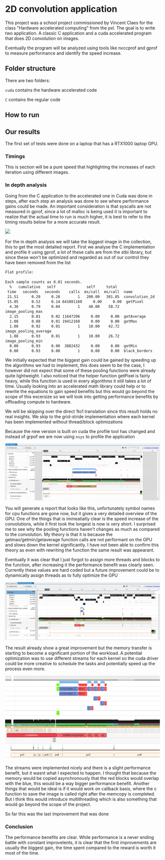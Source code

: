 # 2D convolution application

This project was a school project commissioned by Vincent Claes for the class "Hardware accelerated computing" from the pxl. The goal is to write two application. A classic C application and a cuda accelerated program that does 2D convolution on images.

Eventually the program will be analyzed using tools like nvccprof and gprof to measure performance and identify the speed increase.

## Folder structure

There are two folders:

`cuda` contains the hardware accelerated code

`C` contains the regular code

## How to run

## Our results

The first set of tests were done on a laptop that has a RTX1000 laptop GPU. 

### Timings

This is section will be a pure speed that highlighting the increases of each iteration using different images.

### In depth analysis

Going from the C application to the accelerated one in Cuda was done in steps, after each step an analysis was done to see where performance gains could be made. An important consideration is that syscalls are not measured in gprof, since a lot of malloc is being used it is important to realize that the actual time to run is much higher, it is best to refer to the timing results below for a more accurate result.

![](C/img3.jpg)

For the in depth analysis we will take the biggest image in the collection, this to get the most detailed report. First we analyse the C implementation and profile it using gprof, a lot of these calls are from the stbi library, but since these won't be optimized and regarded as out of our control they have been removed from the list

```
Flat profile:

Each sample counts as 0.01 seconds.
  %   cumulative   self              self     total           
 time   seconds   seconds    calls  ms/call  ms/call  name    
 21.51      0.20     0.20        1   200.00   301.85  convolution_2d
 15.05      0.52     0.14 641081160     0.00     0.00  getPixel
  4.30      0.79     0.04        1    40.00    58.72  image_pooling_max
  2.15      0.81     0.02 11647296     0.00     0.00  getAverage
  1.08      0.88     0.01 19412160     0.00     0.00  getMax
  1.08      0.92     0.01        1    10.00    42.72  image_pooling_average
  1.08      0.93     0.01        1    10.00    26.72  image_pooling_min
  0.00      0.93     0.00  3882432     0.00     0.00  getMin
  0.00      0.93     0.00        1     0.00     0.00  black_borders
```

We initially expected that the biggest gain could be gained by speeding up the algorithms we had to implement, this does seem to be the case, I however did not expect that some of these pooling functions were already quite lightweight. I also noticed that the helper function getPixel is fairly heavy, while this function is used in every algorithms it still takes a lot of time. Usually looking into an accelerated math library could help or to rewrite the equations to gain speed benefits but this would go beyond the scope of this excersize so we will look into getting performance benefits by offloading compute to hardware.

We will be skipping over the direct 1to1 translation since this result holds no real insights. We skip to the grid-stride implementation where each kernel has been implemented without thread/block optimizations


Because the new version is built on cuda the profile tool has changed and instead of grpof we are now using `nsys` to profile the application

![](img/nsys_cuda1.png)

You will generate a report that looks like this, unfortunately symbol names for cpu functions are gone now, but it gives a very detailed overview of the GPU. One of the things that is immeatiatly clear is the speed increase of the convolutions, while it first took the longest is now is very short. I surprised me to see why the pooling functions haven't changes as much as compared to the convolution. My theory is that it is because the getmax/getmin/getaverage function calls are not performant on the GPU and slows down the kernel significantly. I have not been able to confirm this theory as even with rewriting the function the same result was appearant.

Eventually it was clear that I just forgot to assign more threads and blocks to the function, after increasing it the performance benefit was clearly seen. Currently these values are hard coded but a future improvement could be to dynamically assign threads as to fully optimize the GPU

![](img/nsys_cuda2.png)

The result already show a great improvement but the memory transfer is starting to become a significant portion of the workload. A potential optimization was to use different streams for each kernel so the cuda driver could be more creative to schedule the tasks and potentially speed up the process even more.

![](img/nsys_cuda3.png)

The streams were implemented nicely and there is a slight performance benefit, but it wasnt what I expected to happen. I thought that because the memory would be copied asynchronously that the red blocks would overlap with the blue, this would be a way bigger performance benefit. Another things that would be ideal is if it would work on callback basis, where the c function to save the image is called right after the memcopy is completed. But i think this would introduce multithreading which is also something that would go beyond the scope of the project.

So far this was the last improvement that was done

### Conclusion

The performance benefits are clear. While performance is a never ending battle with constant improvelents, it is clear that the first improvements are usually the biggest gain, the time spent compared to the reward is worth it most of the time.
